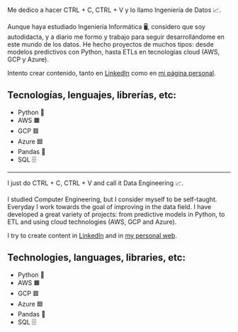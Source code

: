 Me dedico a hacer CTRL + C, CTRL + V y lo llamo Ingeniería de Datos 📈.

Aunque haya estudiado Ingeniería Informática 🖥️, considero que soy autodidacta, y a diario me formo y trabajo para seguir desarrollándome en este mundo de los datos.
He hecho proyectos de muchos tipos: desde modelos predictivos con Python, hasta ETLs en tecnologías cloud (AWS, GCP y Azure).

Intento crear contenido, tanto en [LinkedIn](https://www.linkedin.com/in/emibarrod/) como en [mi página personal](https://emibarrod.com).

## Tecnologías, lenguajes, librerías, etc:

- Python 🐍
- AWS 🟧
- GCP 🟥
- Azure 🟦
- Pandas 🐼
- SQL 🗄️

---

I just do CTRL + C, CTRL + V and call it Data Engineering 📈.

I studied Computer Engineering, but I consider myself to be self-taught. Everyday I work towards the goal of improving in the data field. I have developed a great variety of projects: from predictive models in Python, to ETL and using cloud technologies (AWS, GCP and Azure).

I try to create content in [LinkedIn](https://www.linkedin.com/in/emibarrod/) and in [my personal web](https://emibarrod.com).

## Technologies, languages, libraries, etc:

- Python 🐍
- AWS 🟧
- GCP 🟥
- Azure 🟦
- Pandas 🐼
- SQL 🗄️
